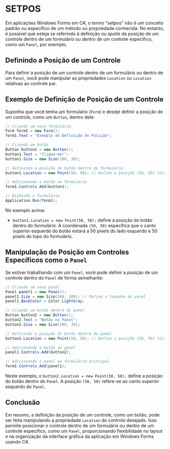 # SETPOS
Em aplicações Windows Forms em C#, o termo "setpos" não é um conceito padrão ou específico de um método ou propriedade conhecida. No entanto, é possível que esteja se referindo à definição ou ajuste da posição de um controle dentro de um formulário ou dentro de um controle específico, como um `Panel`, por exemplo.

## Definindo a Posição de um Controle
Para definir a posição de um controle dentro de um formulário ou dentro de um `Panel`, você pode manipular as propriedades `Location` ou `Location` relativas ao controle pai.

## Exemplo de Definição de Posição de um Controle
Suponha que você tenha um formulário (`Form`) e deseje definir a posição de um controle, como um `Button`, dentro dele:

```csharp
// Criando um novo formulário
Form form1 = new Form();
form1.Text = "Exemplo de Definição de Posição";

// Criando um botão
Button button1 = new Button();
button1.Text = "Clique-me!";
button1.Size = new Size(100, 30);

// Definindo a posição do botão dentro do formulário
button1.Location = new Point(50, 50); // Define a posição (50, 50) relativa ao canto superior esquerdo do formulário

// Adicionando o botão ao formulário
form1.Controls.Add(button1);

// Exibindo o formulário
Application.Run(form1);
```

No exemplo acima:
- `button1.Location = new Point(50, 50);` define a posição do botão dentro do formulário. A coordenada `(50, 50)` especifica que o canto superior esquerdo do botão estará a 50 pixels do lado esquerdo e 50 pixels do topo do formulário.

## Manipulação de Posição em Controles Específicos como o `Panel`
Se estiver trabalhando com um `Panel`, você pode definir a posição de um controle dentro do `Panel` de forma semelhante:

```csharp
// Criando um novo panel
Panel panel1 = new Panel();
panel1.Size = new Size(300, 200); // Define o tamanho do panel
panel1.BackColor = Color.LightGray;

// Criando um botão dentro do panel
Button button2 = new Button();
button2.Text = "Botão no Panel";
button2.Size = new Size(100, 30);

// Definindo a posição do botão dentro do panel
button2.Location = new Point(50, 50); // Define a posição (50, 50) relativa ao canto superior esquerdo do panel

// Adicionando o botão ao panel
panel1.Controls.Add(button2);

// Adicionando o panel ao formulário principal
form1.Controls.Add(panel1);
```

Neste exemplo, o `button2.Location = new Point(50, 50);` define a posição do botão dentro do `Panel`. A posição `(50, 50)` refere-se ao canto superior esquerdo do `Panel`.

## Conclusão
Em resumo, a definição da posição de um controle, como um botão, pode ser feita manipulando a propriedade `Location` do controle desejado. Isso permite posicionar o controle dentro de um formulário ou dentro de um controle específico, como um `Panel`, proporcionando flexibilidade no layout e na organização da interface gráfica da aplicação em Windows Forms usando C#.